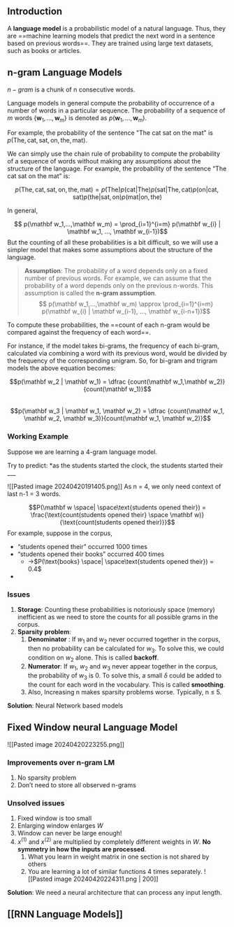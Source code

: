 ## Introduction
A **language model** is a probabilistic model of a natural language. Thus, they are ==machine learning models that predict the next word in a sentence based on previous words==. They are trained using large text datasets, such as books or articles.


## n-gram Language Models

$n-gram$ is a chunk of n consecutive words.

Language models in general compute the probability of occurrence of a number of words in a particular sequence.  The probability of a sequence of $m$ words $\{\mathbf w_1, ..., \mathbf w_m \}$ is denoted as $p(\mathbf w_1,...,\mathbf w_m)$. 

For example, the probability of the sentence "The cat sat on the mat" is $p(\text{The}, \text{cat}, \text{sat}, \text{on}, \text{the}, \text{mat})$. 

We can simply use the chain rule of probability to compute the probability of a sequence of words without making any assumptions about the structure of the language. For example, the probability of the sentence “The cat sat on the mat” is:

$$p(\text{The}, \text{cat}, \text{sat}, \text{on}, \text{the}, \text{mat}) = p(\text{The}) p(\text{cat} | \text{The}) p(\text{sat} | \text{The}, \text{cat}) p(\text{on} | \text{cat}, \text{sat}) p(\text{the} | \text{sat}, \text{on}) p(\text{mat} | \text{on}, \text{the})$$

In general, 

$$ p(\mathbf w_1,...,\mathbf w_m) = \prod_{i=1}^{i=m} p(\mathbf w_{i} | \mathbf w_1, ..., \mathbf w_{i-1})$$
But the counting of all these probabilities is a bit difficult, so we will use a simpler model that makes some assumptions about the structure of the language. 

> **Assumption**: The probability of a word depends only on a fixed number of previous words. For example, we can assume that the probability of a word depends only on the previous n-words. This assumption is called the **n-gram assumption**. 
$$ p(\mathbf w_1,...,\mathbf w_m)  \approx \prod_{i=1}^{i=m} p(\mathbf w_{i} | \mathbf w_{i-1}, ..., \mathbf w_{i-n+1})$$

To compute these probabilities, the ==count of each n-gram would be compared against the frequency of each word==. 

For instance, if the model takes bi-grams, the frequency of each bi-gram, calculated via combining a word with its previous word, would be divided by the frequency of the corresponding unigram. So, for bi-gram and trigram models the above equation becomes:

$$p(\mathbf w_2 | \mathbf w_1) = \dfrac {count(\mathbf w_1,\mathbf w_2)}{count(\mathbf w_1)}$$	
$$p(\mathbf w_3 | \mathbf w_1, \mathbf w_2) = \dfrac {count(\mathbf w_1, \mathbf w_2, \mathbf w_3)}{count(\mathbf w_1, \mathbf w_2)}$$
### Working Example
Suppose we are learning a 4-gram language model. 

Try to predict:
*as the students started the clock, the students started their ___

![[Pasted image 20240420191405.png]]
As n = 4, we only need context of last n-1 = 3 words.

$$P(\mathbf w \space| \space\text{students opened their}) = \frac{\text{count(students opened their} \space \mathbf w)}{\text{count(students opened their)}}$$
For example, suppose in the corpus, 
- “students opened their” occurred 1000 times
- “students opened their books” occurred 400 times
	- →$P(\text{books} \space| \space\text{students opened their}) = 0.4$
- 

### Issues
1. **Storage**: Counting these probabilities is notoriously space (memory) inefficient as we need to store the counts for all possible grams in the corpus. 
2. **Sparsity** **problem**: 
	1. **Denominator** : If $w_1$ and $w_2$ never occurred together in the corpus, then no probability can be calculated for $w_3$. To solve this, we could condition on $w_2$ alone. This is called **backoff**.
	2. **Numerator**: If $w_1$, $w_2$ and $w_3$ never appear together in the corpus, the probability of $w_3$ is 0. To solve this, a small $\delta$ could be added to the count for each word in the vocabulary. This is called **smoothing**.
	3. Also, Increasing n makes sparsity problems worse. Typically, n ≤ 5.

**Solution**: Neural Network based models

## Fixed Window neural Language Model

![[Pasted image 20240420223255.png]]

### Improvements over n-gram LM
1. No sparsity problem
2. Don’t need to store all observed n-grams

### Unsolved issues
1. Fixed window is too small
2. Enlarging window enlarges $W$
3. Window can never be large enough! 
4. $x^{(1)}$ and $x^{(2)}$ are multiplied by completely different weights in $W$. **No symmetry in how the inputs are processed**.
	1. What you learn in weight matrix in one section is not shared by others
	2. You are learning a lot of similar functions 4 times separately.
	![[Pasted image 20240420224311.png | 200]]

**Solution**: We need a neural architecture that can process any input length.
## [[RNN Language Models]]





